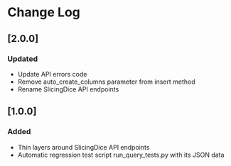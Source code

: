 # Change Log

## [2.0.0]
### Updated
- Update API errors code
- Remove auto_create_columns parameter from insert method
- Rename SlicingDice API endpoints

## [1.0.0]
### Added
- Thin layers around SlicingDice API endpoints
- Automatic regression test script run_query_tests.py with its JSON data
